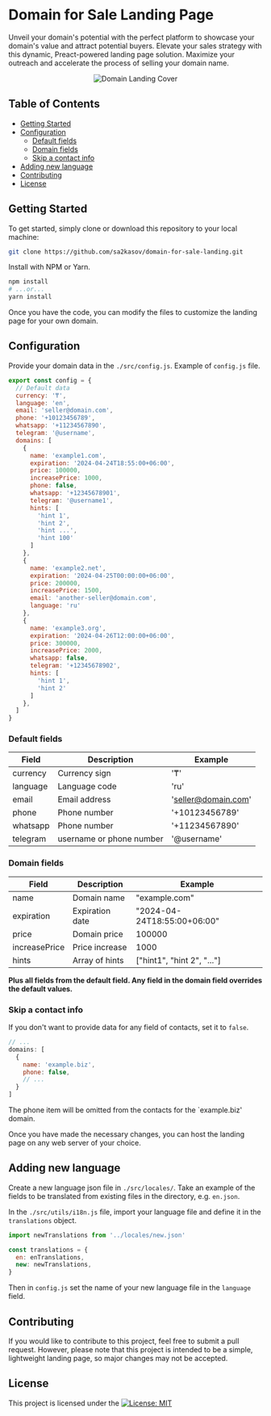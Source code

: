 # Domain for Sale Landing Page

Unveil your domain's potential with the perfect platform to showcase your domain's value and attract potential buyers. Elevate your sales strategy with this dynamic, Preact-powered landing page solution. Maximize your outreach and accelerate the process of selling your domain name.

<div style="text-align:center">
  <img src="./public/cover.jpg" alt="Domain Landing Cover">
</div>

## Table of Contents

- [Getting Started](#getting-started)
- [Configuration](#configuration)
  - [Default fields](#default-fields)
  - [Domain fields](#domain-fields)
  - [Skip a contact info](#skip-a-contact-info)
- [Adding new language](#adding-new-language)
- [Contributing](#contributing)
- [License](#license)

## Getting Started

To get started, simply clone or download this repository to your local machine:

```bash
git clone https://github.com/sa2kasov/domain-for-sale-landing.git
```

Install with NPM or Yarn.

```bash
npm install
# ...or...
yarn install
```

Once you have the code, you can modify the files to customize the landing page for your own domain.

## Configuration

Provide your domain data in the `./src/config.js`. Example of `config.js` file.

```javascript
export const config = {
  // Default data
  currency: '₸',
  language: 'en',
  email: 'seller@domain.com',
  phone: '+10123456789',
  whatsapp: '+11234567890',
  telegram: '@username',
  domains: [
    {
      name: 'example1.com',
      expiration: '2024-04-24T18:55:00+06:00',
      price: 100000,
      increasePrice: 1000,
      phone: false,
      whatsapp: '+12345678901',
      telegram: '@username1',
      hints: [
        'hint 1',
        'hint 2',
        'hint ...',
        'hint 100'
      ]
    },
    {
      name: 'example2.net',
      expiration: '2024-04-25T00:00:00+06:00',
      price: 200000,
      increasePrice: 1500,
      email: 'another-seller@domain.com',
      language: 'ru'
    },
    {
      name: 'example3.org',
      expiration: '2024-04-26T12:00:00+06:00',
      price: 300000,
      increasePrice: 2000,
      whatsapp: false,
      telegram: '+12345678902',
      hints: [
        'hint 1',
        'hint 2'
      ]
    },
  ]
}
```

### Default fields

| Field    | Description              | Example             |
|----------|--------------------------|---------------------|
| currency | Currency sign            | '₸'                 |
| language | Language code            | 'ru'                |
| email    | Email address            | 'seller@domain.com' |
| phone    | Phone number             | '+10123456789'      |
| whatsapp | Phone number             | '+11234567890'      |
| telegram | username or phone number | '@username'         |

### Domain fields

| Field         | Description     | Example                     |
|---------------|-----------------|-----------------------------|
| name          | Domain name     | "example.com"               |
| expiration    | Expiration date | "2024-04-24T18:55:00+06:00" |
| price         | Domain price    | 100000                      |
| increasePrice | Price increase  | 1000                        |
| hints         | Array of hints  | ["hint1", "hint 2", "..."]  |

**Plus all fields from the default field. Any field in the domain field overrides the default values.**

### Skip a contact info

If you don't want to provide data for any field of contacts, set it to `false`.

```javascript
// ...
domains: [
  {
    name: 'example.biz',
    phone: false,
    // ...
  }
]
```

The phone item will be omitted from the contacts for the `example.biz' domain.

Once you have made the necessary changes, you can host the landing page on any web server of your choice.

## Adding new language

Create a new language json file in `./src/locales/`. Take an example of the fields to be translated from existing files in the directory, e.g. `en.json`.

In the `./src/utils/i18n.js` file, import your language file and define it in the `translations` object.

```javascript
import newTranslations from '../locales/new.json'

const translations = {
  en: enTranslations,
  new: newTranslations,
}
```

Then in `config.js` set the name of your new language file in the `language` field.

## Contributing

If you would like to contribute to this project, feel free to submit a pull request. However, please note that this project is intended to be a simple, lightweight landing page, so major changes may not be accepted.

## License

This project is licensed under the [![License: MIT](https://img.shields.io/badge/License-MIT-yellow.svg)](https://github.com/sa2kasov/domain-for-sale-landing/blob/master/LICENSE)
